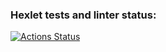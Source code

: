 ### Hexlet tests and linter status:
[![Actions Status](https://github.com/Aram-Khachaturyan/frontend-project-46/actions/workflows/hexlet-check.yml/badge.svg)](https://github.com/Aram-Khachaturyan/frontend-project-46/actions)